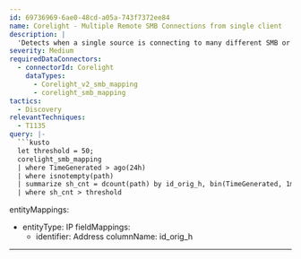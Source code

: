```yaml
---
id: 69736969-6ae0-48cd-a05a-743f7372ee84
name: Corelight - Multiple Remote SMB Connections from single client
description: |
  'Detects when a single source is connecting to many different SMB or file shares.'
severity: Medium
requiredDataConnectors:
  - connectorId: Corelight
    dataTypes:
      - Corelight_v2_smb_mapping
      - corelight_smb_mapping
tactics:
  - Discovery
relevantTechniques:
  - T1135
query: |-
  ```kusto
  let threshold = 50;
  corelight_smb_mapping
  | where TimeGenerated > ago(24h)
  | where isnotempty(path)
  | summarize sh_cnt = dcount(path) by id_orig_h, bin(TimeGenerated, 1m)
  | where sh_cnt > threshold
  ```
entityMappings:
  - entityType: IP
    fieldMappings:
      - identifier: Address
        columnName: id_orig_h
---
```


